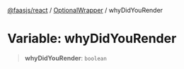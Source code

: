 [@faasjs/react](../../../../README.md) / [OptionalWrapper](../README.md) / whyDidYouRender

# Variable: whyDidYouRender

> **whyDidYouRender**: `boolean`
